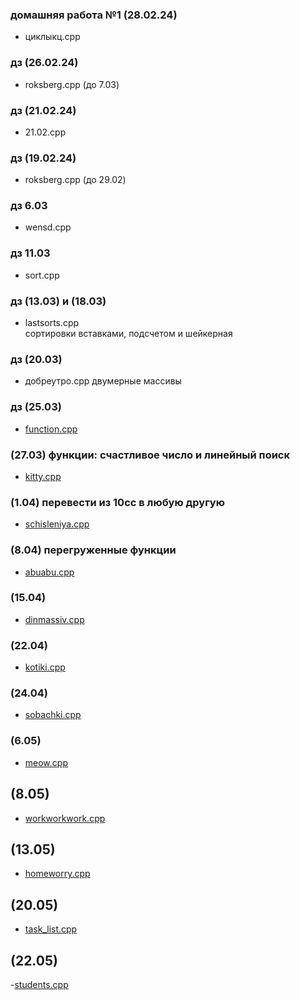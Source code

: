 
### домашняя работа №1 (28.02.24)
- циклыкц.cpp
### дз (26.02.24)
- roksberg.cpp (до 7.03)
### дз (21.02.24)
- 21.02.cpp
### дз (19.02.24)
- roksberg.cpp (до 29.02)
### дз 6.03 
- wensd.cpp
### дз 11.03
- sort.cpp
### дз (13.03) и (18.03)
- lastsorts.cpp  
сортировки вставками, подсчетом и шейкерная
### дз (20.03)
- добреутро.cpp
двумерные массивы
### дз (25.03) 
- [function.cpp](https://github.com/kasirait/homeworke/blob/main/functions.cpp)
### (27.03) функции: счастливое число и линейный поиск
- [kitty.cpp](https://github.com/kasirait/homeworke/blob/main/kitty.cpp) 
### (1.04) перевести из 10сс в любую другую
- [schisleniya.cpp](https://github.com/kasirait/homeworke/blob/main/schisleniya.cpp)
### (8.04) перегруженные функции
- [abuabu.cpp](https://github.com/kasirait/homeworke/blob/main/abuabu.cpp)
### (15.04)
- [dinmassiv.cpp](https://github.com/kasirait/homeworke/blob/main/dinmassiv.cpp)
### (22.04)
- [kotiki.cpp](https://github.com/kasirait/homeworke/blob/main/kotiki.cpp)
### (24.04)
- [sobachki.cpp](https://github.com/kasirait/homeworke/blob/main/sobachki.cpp)
### (6.05)
- [meow.cpp](https://github.com/melfdebt/homeworke/blob/main/meow.cpp)
## (8.05)
- [workworkwork.cpp](https://github.com/melfdebt/homeworke/blob/main/workworkwork.cpp)
## (13.05)
- [homeworry.cpp](https://github.com/melfdebt/homeworke/blob/main/homeworry.cpp)
## (20.05)
- [task_list.cpp](https://github.com/melfdebt/homeworke/blob/main/task_list.cpp)
## (22.05)
-[students.cpp](https://github.com/melfdebt/homeworke/blob/main/students.cpp)
